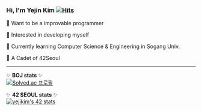 ### Hi, I'm Yejin Kim [![Hits](https://hits.seeyoufarm.com/api/count/incr/badge.svg?url=https%3A%2F%2Fgithub.com%2Fkyj93790)](https://hits.seeyoufarm.com)

 🐹 Want to be a improvable programmer  
   
 🔦 Interested in developing myself
   
 🌱 Currently learning Computer Science & Engineering in Sogang Univ.  
   
 📕 A Cadet of 42Seoul  
    
* * *  

<span>
 
 ✨ **BOJ stats** ✨  
 [![Solved.ac
 프로필](http://mazassumnida.wtf/api/v2/generate_badge?boj=kyj93790)](https://solved.ac/kyj93790)

</span>

<span>
 
 ✨ **42 SEOUL stats** ✨  
 [![yejikim's 42 stats](https://badge42.vercel.app/api/v2/cl1lghcyu003009i75ac9q5x8/stats?cursusId=21&coalitionId=85)](https://github.com/JaeSeoKim/badge42)

 </span>

 
<!--
**kyj93790/kyj93790** is a ✨ _special_ ✨ repository because its `README.md` (this file) appears on your GitHub profile.

Here are some ideas to get you started:

- 🔭 I’m currently working on ...
- 🌱 I’m currently learning ...
- 👯 I’m looking to collaborate on ...
- 🤔 I’m looking for help with ...
- 💬 Ask me about ...
- 📫 How to reach me: ...
- 😄 Pronouns: ...
- ⚡ Fun fact: ...
-->
